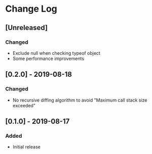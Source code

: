 # Change Log

## [Unreleased]
### Changed
- Exclude null when checking typeof object
- Some performance improvements

## [0.2.0] - 2019-08-18
### Changed
- No recursive diffing algorithm to avoid "Maximum call stack size exceeded"

## [0.1.0] - 2019-08-17
### Added
- Initial release
